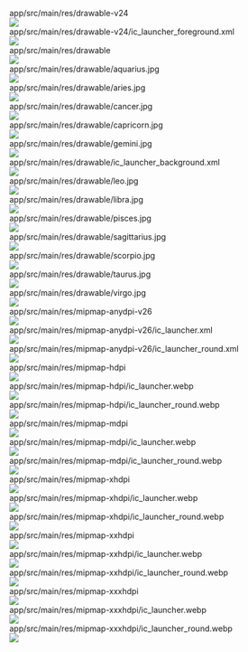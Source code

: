 app/src/main/res/drawable-v24  
<img src="https://github.com/azuredragon3000/lib_boiphuongtay/blob/master/app/src/main/res/drawable-v24" />   
app/src/main/res/drawable-v24/ic_launcher_foreground.xml  
<img src="https://github.com/azuredragon3000/lib_boiphuongtay/blob/master/app/src/main/res/drawable-v24/ic_launcher_foreground.xml" />   
app/src/main/res/drawable  
<img src="https://github.com/azuredragon3000/lib_boiphuongtay/blob/master/app/src/main/res/drawable" />   
app/src/main/res/drawable/aquarius.jpg  
<img src="https://github.com/azuredragon3000/lib_boiphuongtay/blob/master/app/src/main/res/drawable/aquarius.jpg" />   
app/src/main/res/drawable/aries.jpg  
<img src="https://github.com/azuredragon3000/lib_boiphuongtay/blob/master/app/src/main/res/drawable/aries.jpg" />   
app/src/main/res/drawable/cancer.jpg  
<img src="https://github.com/azuredragon3000/lib_boiphuongtay/blob/master/app/src/main/res/drawable/cancer.jpg" />   
app/src/main/res/drawable/capricorn.jpg  
<img src="https://github.com/azuredragon3000/lib_boiphuongtay/blob/master/app/src/main/res/drawable/capricorn.jpg" />   
app/src/main/res/drawable/gemini.jpg  
<img src="https://github.com/azuredragon3000/lib_boiphuongtay/blob/master/app/src/main/res/drawable/gemini.jpg" />   
app/src/main/res/drawable/ic_launcher_background.xml  
<img src="https://github.com/azuredragon3000/lib_boiphuongtay/blob/master/app/src/main/res/drawable/ic_launcher_background.xml" />   
app/src/main/res/drawable/leo.jpg  
<img src="https://github.com/azuredragon3000/lib_boiphuongtay/blob/master/app/src/main/res/drawable/leo.jpg" />   
app/src/main/res/drawable/libra.jpg  
<img src="https://github.com/azuredragon3000/lib_boiphuongtay/blob/master/app/src/main/res/drawable/libra.jpg" />   
app/src/main/res/drawable/pisces.jpg  
<img src="https://github.com/azuredragon3000/lib_boiphuongtay/blob/master/app/src/main/res/drawable/pisces.jpg" />   
app/src/main/res/drawable/sagittarius.jpg  
<img src="https://github.com/azuredragon3000/lib_boiphuongtay/blob/master/app/src/main/res/drawable/sagittarius.jpg" />   
app/src/main/res/drawable/scorpio.jpg  
<img src="https://github.com/azuredragon3000/lib_boiphuongtay/blob/master/app/src/main/res/drawable/scorpio.jpg" />   
app/src/main/res/drawable/taurus.jpg  
<img src="https://github.com/azuredragon3000/lib_boiphuongtay/blob/master/app/src/main/res/drawable/taurus.jpg" />   
app/src/main/res/drawable/virgo.jpg  
<img src="https://github.com/azuredragon3000/lib_boiphuongtay/blob/master/app/src/main/res/drawable/virgo.jpg" />   
app/src/main/res/mipmap-anydpi-v26  
<img src="https://github.com/azuredragon3000/lib_boiphuongtay/blob/master/app/src/main/res/mipmap-anydpi-v26" />   
app/src/main/res/mipmap-anydpi-v26/ic_launcher.xml  
<img src="https://github.com/azuredragon3000/lib_boiphuongtay/blob/master/app/src/main/res/mipmap-anydpi-v26/ic_launcher.xml" />   
app/src/main/res/mipmap-anydpi-v26/ic_launcher_round.xml  
<img src="https://github.com/azuredragon3000/lib_boiphuongtay/blob/master/app/src/main/res/mipmap-anydpi-v26/ic_launcher_round.xml" />   
app/src/main/res/mipmap-hdpi  
<img src="https://github.com/azuredragon3000/lib_boiphuongtay/blob/master/app/src/main/res/mipmap-hdpi" />   
app/src/main/res/mipmap-hdpi/ic_launcher.webp  
<img src="https://github.com/azuredragon3000/lib_boiphuongtay/blob/master/app/src/main/res/mipmap-hdpi/ic_launcher.webp" />   
app/src/main/res/mipmap-hdpi/ic_launcher_round.webp  
<img src="https://github.com/azuredragon3000/lib_boiphuongtay/blob/master/app/src/main/res/mipmap-hdpi/ic_launcher_round.webp" />   
app/src/main/res/mipmap-mdpi  
<img src="https://github.com/azuredragon3000/lib_boiphuongtay/blob/master/app/src/main/res/mipmap-mdpi" />   
app/src/main/res/mipmap-mdpi/ic_launcher.webp  
<img src="https://github.com/azuredragon3000/lib_boiphuongtay/blob/master/app/src/main/res/mipmap-mdpi/ic_launcher.webp" />   
app/src/main/res/mipmap-mdpi/ic_launcher_round.webp  
<img src="https://github.com/azuredragon3000/lib_boiphuongtay/blob/master/app/src/main/res/mipmap-mdpi/ic_launcher_round.webp" />   
app/src/main/res/mipmap-xhdpi  
<img src="https://github.com/azuredragon3000/lib_boiphuongtay/blob/master/app/src/main/res/mipmap-xhdpi" />   
app/src/main/res/mipmap-xhdpi/ic_launcher.webp  
<img src="https://github.com/azuredragon3000/lib_boiphuongtay/blob/master/app/src/main/res/mipmap-xhdpi/ic_launcher.webp" />   
app/src/main/res/mipmap-xhdpi/ic_launcher_round.webp  
<img src="https://github.com/azuredragon3000/lib_boiphuongtay/blob/master/app/src/main/res/mipmap-xhdpi/ic_launcher_round.webp" />   
app/src/main/res/mipmap-xxhdpi  
<img src="https://github.com/azuredragon3000/lib_boiphuongtay/blob/master/app/src/main/res/mipmap-xxhdpi" />   
app/src/main/res/mipmap-xxhdpi/ic_launcher.webp  
<img src="https://github.com/azuredragon3000/lib_boiphuongtay/blob/master/app/src/main/res/mipmap-xxhdpi/ic_launcher.webp" />   
app/src/main/res/mipmap-xxhdpi/ic_launcher_round.webp  
<img src="https://github.com/azuredragon3000/lib_boiphuongtay/blob/master/app/src/main/res/mipmap-xxhdpi/ic_launcher_round.webp" />   
app/src/main/res/mipmap-xxxhdpi  
<img src="https://github.com/azuredragon3000/lib_boiphuongtay/blob/master/app/src/main/res/mipmap-xxxhdpi" />   
app/src/main/res/mipmap-xxxhdpi/ic_launcher.webp  
<img src="https://github.com/azuredragon3000/lib_boiphuongtay/blob/master/app/src/main/res/mipmap-xxxhdpi/ic_launcher.webp" />   
app/src/main/res/mipmap-xxxhdpi/ic_launcher_round.webp  
<img src="https://github.com/azuredragon3000/lib_boiphuongtay/blob/master/app/src/main/res/mipmap-xxxhdpi/ic_launcher_round.webp" />   
